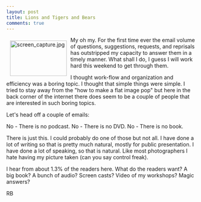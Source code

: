 ```yaml
---
layout: post
title: Lions and Tigers and Bears
comments: true
---
```

<a href="/wp-content/uploads/2009/02/screen_capture.jpg"><img title="screen_capture.jpg" src="/wp-content/uploads/2009/02/.thumbs/.screen_capture.jpg" border="0" alt="screen_capture.jpg" hspace="10" vspace="10" width="150" height="94" align="left" /></a>My oh my. For the first time ever the email volume of questions, suggestions, requests, and reprisals has outstripped my capacity to answer them in a timely manner. What shall I do, I guess I will work hard this weekend to get through them.

I thought work-flow and organization and efficiency was a boring topic. I thought that simple things were simple. I tried to stay away from the "how to make a flat image pop" but here in the back corner of the internet there does seem to be a couple of people that are interested in such boring topics.<!--more-->

Let's head off a couple of emails:

No - There is no podcast.
No - There is no DVD.
No - There is no book.

There is just this. I could probably do one of those but not all. I have done a lot of writing so that is pretty much natural, mostly for public presentation. I have done a lot of speaking, so that is natural. Like most photographers I hate having my picture taken (can you say control freak).

I hear from about 1.3% of the readers here. What do the readers want? A big book? A bunch of audio? Screen casts? Video of my workshops? Magic answers?

RB